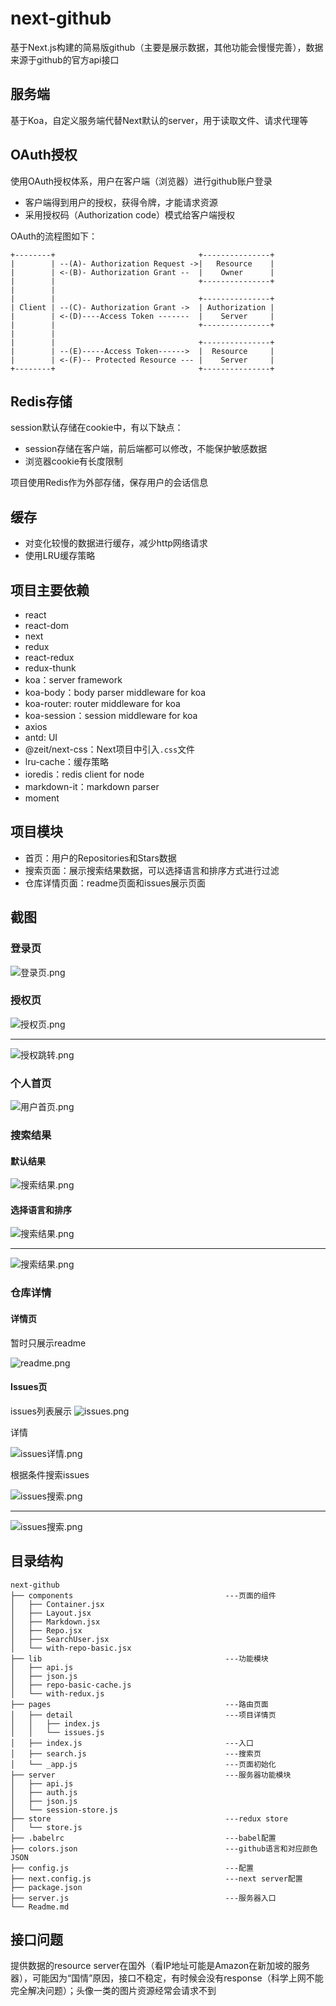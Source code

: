 # next-github

基于Next.js构建的简易版github（主要是展示数据，其他功能会慢慢完善），数据来源于github的官方api接口


## 服务端

基于Koa，自定义服务端代替Next默认的server，用于读取文件、请求代理等

## OAuth授权

使用OAuth授权体系，用户在客户端（浏览器）进行github账户登录

- 客户端得到用户的授权，获得令牌，才能请求资源
- 采用授权码（Authorization code）模式给客户端授权

OAuth的流程图如下：

```
+--------+                                +---------------+    
|        | --(A)- Authorization Request ->|   Resource    |
|        | <-(B)- Authorization Grant --  |    Owner      |
|        |                                +---------------+
|        |                 
|        |                                +---------------+
| Client | --(C)- Authorization Grant ->  | Authorization |
|        | <-(D)----Access Token -------  |    Server     |
|        |                                +---------------+
|        |                               
|        |                                +---------------+
|        | --(E)-----Access Token------>  |  Resource     |
|        | <-(F)-- Protected Resource --- |    Server     |
+--------+                                +---------------+
```

## Redis存储

session默认存储在cookie中，有以下缺点：

- session存储在客户端，前后端都可以修改，不能保护敏感数据
- 浏览器cookie有长度限制

项目使用Redis作为外部存储，保存用户的会话信息

## 缓存

- 对变化较慢的数据进行缓存，减少http网络请求
- 使用LRU缓存策略

## 项目主要依赖

- react
- react-dom
- next
- redux
- react-redux
- redux-thunk
- koa：server framework
- koa-body：body parser middleware for koa
- koa-router: router middleware for koa
- koa-session：session middleware for koa
- axios
- antd: UI
- @zeit/next-css：Next项目中引入`.css`文件
- lru-cache：缓存策略
- ioredis：redis client for node
- markdown-it：markdown parser
- moment

## 项目模块

- 首页：用户的Repositories和Stars数据
- 搜索页面：展示搜索结果数据，可以选择语言和排序方式进行过滤 
- 仓库详情页面：readme页面和issues展示页面


## 截图

### 登录页

![登录页.png](https://github.com/TaraLoveCats/next-github/raw/master/screenshots/login.png)

### 授权页
![授权页.png](https://github.com/TaraLoveCats/next-github/raw/master/screenshots/auth.png)
___
![授权跳转.png](https://github.com/TaraLoveCats/next-github/raw/master/screenshots/redirect.png)

### 个人首页

![用户首页.png](https://github.com/TaraLoveCats/next-github/raw/master/screenshots/stars.png)

### 搜索结果

#### 默认结果

![搜索结果.png](https://github.com/TaraLoveCats/next-github/raw/master/screenshots/search.png)

#### 选择语言和排序

![搜索结果.png](https://github.com/TaraLoveCats/next-github/raw/master/screenshots/lang_sort.png)
___
![搜索结果.png](https://github.com/TaraLoveCats/next-github/raw/master/screenshots/lang_sort2.png)

### 仓库详情

#### 详情页

暂时只展示readme

![readme.png](https://github.com/TaraLoveCats/next-github/raw/master/screenshots/index_readme.png)

#### Issues页

issues列表展示
![issues.png](https://github.com/TaraLoveCats/next-github/raw/master/screenshots/issues.png)

详情

![issues详情.png](https://github.com/TaraLoveCats/next-github/raw/master/screenshots/issues_detail.png)

根据条件搜索issues

![issues搜索.png](https://github.com/TaraLoveCats/next-github/raw/master/screenshots/issues_search.png)
___
![issues搜索.png](https://github.com/TaraLoveCats/next-github/raw/master/screenshots/issues_search2.png)

## 目录结构

```
next-github
├── components                                  ---页面的组件
│   ├── Container.jsx      
│   ├── Layout.jsx
│   ├── Markdown.jsx       
│   ├── Repo.jsx
│   ├── SearchUser.jsx     
│   └── with-repo-basic.jsx
├── lib                                         ---功能模块
│   ├── api.js
│   ├── json.js
│   ├── repo-basic-cache.js
│   └── with-redux.js      
├── pages                                       ---路由页面
│   ├── detail                                  ---项目详情页
│   │   ├── index.js       
│   │   └── issues.js      
│   ├── index.js                                ---入口
│   ├── search.js                               ---搜索页
│   └── _app.js                                 ---页面初始化
├── server                                      ---服务器功能模块
│   ├── api.js
│   ├── auth.js
│   ├── json.js
│   └── session-store.js
├── store                                       ---redux store
│   └── store.js                        
├── .babelrc                                    ---babel配置
├── colors.json                                 ---github语言和对应颜色JSON
├── config.js                                   ---配置
├── next.config.js                              ---next server配置
├── package.json
├── server.js                                   ---服务器入口
└── Readme.md
```

## 接口问题

提供数据的resource server在国外（看IP地址可能是Amazon在新加坡的服务器），可能因为“国情”原因，接口不稳定，有时候会没有response（科学上网不能完全解决问题）；头像一类的图片资源经常会请求不到